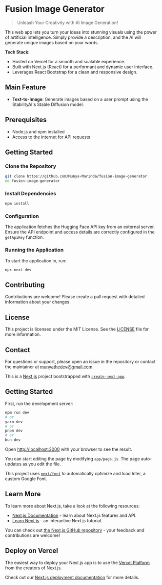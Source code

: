 # Fusion Image Generator
> Unleash Your Creativity with AI Image Generation! 

This web app lets you turn your ideas into stunning visuals using the power of artificial intelligence. Simply provide a description, and the AI will generate unique images based on your words.

**Tech Stack:**

- Hosted on Vercel for a smooth and scalable experience.
- Built with Next.js (React) for a performant and dynamic user interface.
- Leverages React Bootstrap for a clean and responsive design.
   
## Main Feature

- **Text-to-Image**: Generate images based on a user prompt using the StabilityAI's Stable Diffusion model.

## Prerequisites

- Node.js and npm installed
- Access to the internet for API requests

## Getting Started

### Clone the Repository

```bash
git clone https://github.com/Munya-Marinda/fusion-image-generator
cd fusion-image-generator
```

### Install Dependencies

```bash
npm install
```

### Configuration

The application fetches the Hugging Face API key from an external server. Ensure the API endpoint and access details are correctly configured in the `getApiKey` function.

### Running the Application

To start the application in, run:

```bash
npx next dev
```

## Contributing

Contributions are welcome! Please create a pull request with detailed information about your changes.

## License

This project is licensed under the MIT License. See the [LICENSE](LICENSE) file for more information.

## Contact

For questions or support, please open an issue in the repository or contact the maintainer at munyathedev@gmail.com

This is a [Next.js](https://nextjs.org/) project bootstrapped with [`create-next-app`](https://github.com/vercel/next.js/tree/canary/packages/create-next-app).

## Getting Started

First, run the development server:

```bash
npm run dev
# or
yarn dev
# or
pnpm dev
# or
bun dev
```

Open [http://localhost:3000](http://localhost:3000) with your browser to see the result.

You can start editing the page by modifying `app/page.js`. The page auto-updates as you edit the file.

This project uses [`next/font`](https://nextjs.org/docs/basic-features/font-optimization) to automatically optimize and load Inter, a custom Google Font.

## Learn More

To learn more about Next.js, take a look at the following resources:

- [Next.js Documentation](https://nextjs.org/docs) - learn about Next.js features and API.
- [Learn Next.js](https://nextjs.org/learn) - an interactive Next.js tutorial.

You can check out [the Next.js GitHub repository](https://github.com/vercel/next.js/) - your feedback and contributions are welcome!

## Deploy on Vercel

The easiest way to deploy your Next.js app is to use the [Vercel Platform](https://vercel.com/new?utm_medium=default-template&filter=next.js&utm_source=create-next-app&utm_campaign=create-next-app-readme) from the creators of Next.js.

Check out our [Next.js deployment documentation](https://nextjs.org/docs/deployment) for more details.
